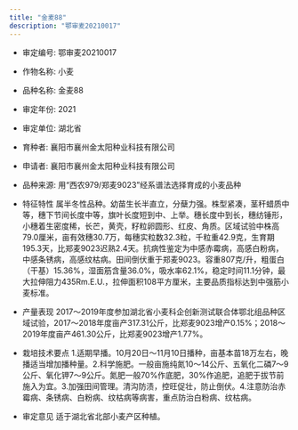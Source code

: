```yaml
---
title: "金麦88"
description: "鄂审麦20210017"
---
```

* 审定编号:  鄂审麦20210017

*  作物名称:  小麦

*  品种名称:  金麦88

*  审定年份:  2021

*  审定单位:  湖北省

* 育种者:  襄阳市襄州金太阳种业科技有限公司

*  申请者:  襄阳市襄州金太阳种业科技有限公司

*  品种来源:  用“西农979/郑麦9023”经系谱法选择育成的小麦品种

*  特征特性
属半冬性品种。幼苗生长半直立，分蘖力强。株型紧凑，茎秆蜡质中等，穗下节间长度中等，旗叶长度短到中、上举。穗长度中到长，穗纺锤形，小穗着生密度稀，长芒，黄壳，籽粒卵圆形、红皮、角质。区域试验中株高79.0厘米，亩有效穗30.7万，每穗实粒数32.3粒，千粒重42.9克，生育期195.3天，比郑麦9023迟熟2.4天。抗病性鉴定为中感赤霉病，高感白粉病，中感条锈病，高感纹枯病。田间倒伏重于郑麦9023。容重807克/升，粗蛋白（干基）15.36%，湿面筋含量36.0%，吸水率62.1%，稳定时间11.1分钟，最大拉伸阻力435Rm.E.U.，拉伸面积108平方厘米，主要品质指标达到中强筋小麦标准。

*  产量表现
2017～2019年度参加湖北省小麦科企创新测试联合体鄂北组品种区域试验，2017～2018年度亩产317.31公斤，比郑麦9023增产0.15%；2018～2019年度亩产461.30公斤，比郑麦9023增产1.77%。

*  栽培技术要点
1.适期早播。10月20日～11月10日播种，亩基本苗18万左右，晚播适当增加播种量。2.科学施肥。一般亩施纯氮10～14公斤、五氧化二磷7～9公斤、氧化钾7～9公斤。氮肥一般70%作底肥，30%作追肥，追肥于拔节前施入为宜。3.加强田间管理。清沟防渍，控旺促壮，防止倒伏。4.注意防治赤霉病、条锈病、白粉病、纹枯病等病害，重点防治白粉病、纹枯病。

*  审定意见
适于湖北省北部小麦产区种植。
